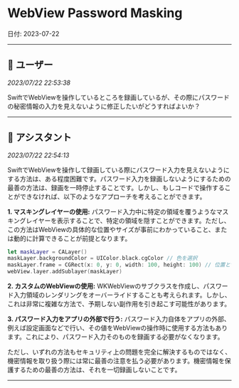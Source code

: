 # WebView Password Masking

日付: 2023-07-22

---

## 👤 ユーザー
*2023/07/22 22:53:38*

SwiftでWebViewを操作しているところを録画しているが、その際にパスワードの秘密情報の入力を見えないように修正したいがどうすればよいか？

---

## 🤖 アシスタント
*2023/07/22 22:54:13*

SwiftでWebViewを操作して録画している際にパスワード入力を見えないようにする方法は、ある程度困難です。パスワード入力を録画しないようにするための最善の方法は、録画を一時停止することです。しかし、もしコードで操作することができなければ、以下のようなアプローチを考えることができます。

**1. マスキングレイヤーの使用:**
パスワード入力中に特定の領域を覆うようなマスキングレイヤーを表示することで、特定の領域を隠すことができます。ただし、この方法はWebViewの具体的な位置やサイズが事前にわかっていること、または動的に計算できることが前提となります。

```swift
let maskLayer = CALayer()
maskLayer.backgroundColor = UIColor.black.cgColor // 色を選択
maskLayer.frame = CGRect(x: 0, y: 0, width: 100, height: 100) // 位置とサイズを指定
webView.layer.addSublayer(maskLayer)
```

**2. カスタムのWebViewの使用:**
WKWebViewのサブクラスを作成し、パスワード入力領域のレンダリングをオーバーライドすることも考えられます。しかし、これは非常に複雑な方法で、予期しない副作用を引き起こす可能性があります。

**3. パスワード入力をアプリの外部で行う:**
パスワード入力自体をアプリの外部、例えば設定画面などで行い、その値をWebViewの操作時に使用する方法もあります。これにより、パスワード入力そのものを録画する必要がなくなります。

ただし、いずれの方法もセキュリティ上の問題を完全に解決するものではなく、機密情報を取り扱う際には常に最善の注意を払う必要があります。機密情報を保護するための最善の方法は、それを一切録画しないことです。

---
